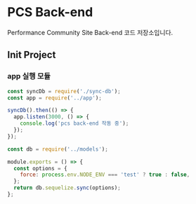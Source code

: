 # PCS Back-end
Performance Community Site Back-end 코드 저장소입니다.


## Init Project

### app 실행 모듈

```js
const syncDb = require('./sync-db');
const app = require('../app');

syncDb().then(() => {
  app.listen(3000, () => {
    console.log('pcs back-end 작동 중');
  });
});
```


```js
const db = require('../models');

module.exports = () => {
  const options = {
    force: process.env.NODE_ENV === 'test' ? true : false,
  };
  return db.sequelize.sync(options);
};
```
